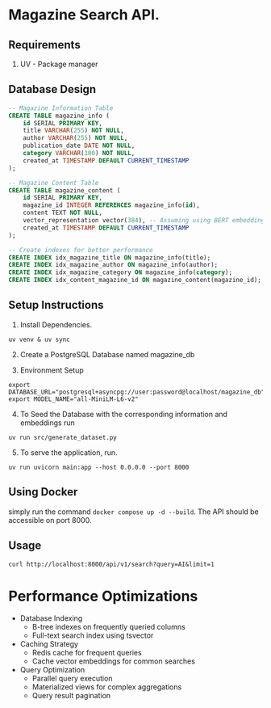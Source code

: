 # Magazine Search API.

## Requirements

1. UV - Package manager

## Database Design

```sql
-- Magazine Information Table
CREATE TABLE magazine_info (
    id SERIAL PRIMARY KEY,
    title VARCHAR(255) NOT NULL,
    author VARCHAR(255) NOT NULL,
    publication_date DATE NOT NULL,
    category VARCHAR(100) NOT NULL,
    created_at TIMESTAMP DEFAULT CURRENT_TIMESTAMP
);

-- Magazine Content Table
CREATE TABLE magazine_content (
    id SERIAL PRIMARY KEY,
    magazine_id INTEGER REFERENCES magazine_info(id),
    content TEXT NOT NULL,
    vector_representation vector(384), -- Assuming using BERT embeddings
    created_at TIMESTAMP DEFAULT CURRENT_TIMESTAMP
);

-- Create indexes for better performance
CREATE INDEX idx_magazine_title ON magazine_info(title);
CREATE INDEX idx_magazine_author ON magazine_info(author);
CREATE INDEX idx_magazine_category ON magazine_info(category);
CREATE INDEX idx_content_magazine_id ON magazine_content(magazine_id);
```

## Setup Instructions

1. Install Dependencies.

```shell
uv venv & uv sync
```
2. Create a PostgreSQL Database named magazine_db

3. Environment Setup
```.env
export DATABASE_URL="postgresql+asyncpg://user:password@localhost/magazine_db"
export MODEL_NAME="all-MiniLM-L6-v2"
```
4. To Seed the Database with the corresponding information and embeddings run
```shell
uv run src/generate_dataset.py
```
5. To serve the application, run. 
```shell
uv run uvicorn main:app --host 0.0.0.0 --port 8000
```

## Using Docker
simply run the command `docker compose up -d --build`. The API should be accessible on port 8000.

## Usage

```curl
curl http://localhost:8000/api/v1/search?query=AI&limit=1

```

# Performance Optimizations

- Database Indexing
    - B-tree indexes on frequently queried columns
    - Full-text search index using tsvector
- Caching Strategy
    - Redis cache for frequent queries
    - Cache vector embeddings for common searches
- Query Optimization
    - Parallel query execution
    - Materialized views for complex aggregations
    - Query result pagination



